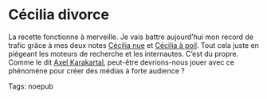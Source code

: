 # Cécilia divorce

La recette fonctionne à merveille. Je vais battre aujourd’hui mon record de trafic grâce à mes deux notes [Cécilia nue](http://blog.tcrouzet.com/2007/09/27/cecilia-nue/) et [Cécilia à poil](http://blog.tcrouzet.com/2007/10/18/cecilia-a-poil/). Tout cela juste en piégeant les moteurs de recherche et les internautes. C’est du propre. Comme le dit [Axel Karakartal](http://blog.tcrouzet.com/2007/10/18/cecilia-a-poil/#comment-46949), peut-être devrions-nous jouer avec ce phénomène pour créer des médias à forte audience ?

Tags: noepub